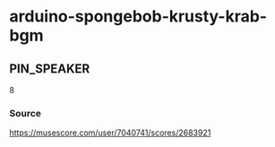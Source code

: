 # arduino-spongebob-krusty-krab-bgm

## PIN_SPEAKER

8

### Source

https://musescore.com/user/7040741/scores/2683921
